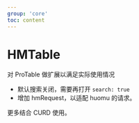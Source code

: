```yaml
---
group: 'core'
toc: content
---
```


# HMTable

对 ProTable 做扩展以满足实际使用情况

- 默认搜索关闭，需要再打开 `search: true`
- 增加 hmRequest，以适配 huomu 的请求。

更多结合 CURD 使用。
